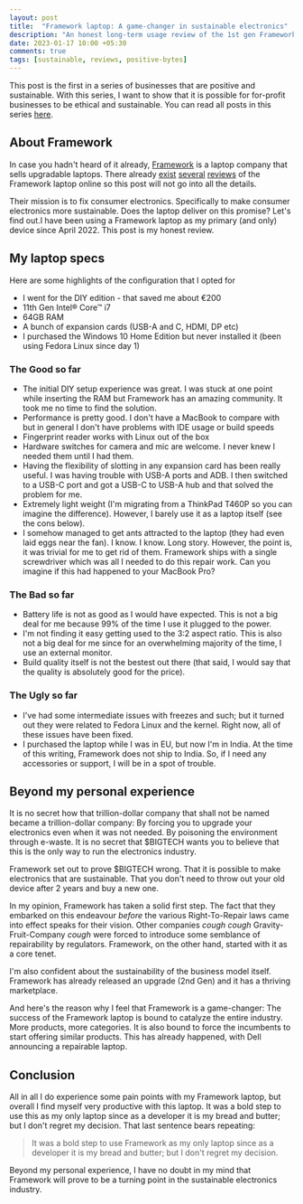 ```yaml
---
layout: post
title:  "Framework laptop: A game-changer in sustainable electronics"
description: "An honest long-term usage review of the 1st gen Framework upgradable laptop"
date: 2023-01-17 10:00 +05:30
comments: true
tags: [sustainable, reviews, positive-bytes]
---
```


This post is the first in a series of businesses that are positive and sustainable. With this series, I want to show that it is possible for for-profit businesses to be ethical and sustainable. You can read all posts in this series [here](/blog/tags/positive-bytes).

## About Framework

In case you hadn't heard of it already, [Framework](https://frame.work/about) is a laptop company that sells upgradable laptops. There already [exist](https://www.youtube.com/watch?v=0rkTgPt3M4k) [several](https://www.youtube.com/watch?v=jmgBwMHpP1w) [reviews](https://www.pcmag.com/reviews/framework-laptop) of the Framework laptop online so this post will not go into all the details.

Their mission is to fix consumer electronics. Specifically to make consumer electronics more sustainable. Does the laptop deliver on this promise? Let's find out.I have been using a Framework laptop as my primary (and only) device since April 2022. This post is my honest review.

## My laptop specs

Here are some highlights of the configuration that I opted for

- I went for the DIY edition - that saved me about €200
- 11th Gen Intel® Core™ i7
- 64GB RAM
- A bunch of expansion cards (USB-A and C, HDMI, DP etc)
- I purchased the Windows 10 Home Edition but never installed it (been using Fedora Linux since day 1)

### The Good so far

- The initial DIY setup experience was great. I was stuck at one point while inserting the RAM but Framework has an amazing community. It took me no time to find the solution.
- Performance is pretty good. I don't have a MacBook to compare with but in general I don't have problems with IDE usage or build speeds
- Fingerprint reader works with Linux out of the box
- Hardware switches for camera and mic are welcome. I never knew I needed them until I had them.
- Having the flexibility of slotting in any expansion card has been really useful. I was having trouble with USB-A ports and ADB. I then switched to a USB-C port and got a USB-C to USB-A hub and that solved the problem for me.
- Extremely light weight (I'm migrating from a ThinkPad T460P so you can imagine the difference). However, I barely use it as a laptop itself (see the cons below).
- I somehow managed to get ants attracted to the laptop (they had even laid eggs near the fan). I know. I know. Long story. However, the point is, it was trivial for me to get rid of them. Framework ships with a single screwdriver which was all I needed to do this repair work. Can you imagine if this had happened to your MacBook Pro?

### The Bad so far

- Battery life is not as good as I would have expected. This is not a big deal for me because 99% of the time I use it plugged to the power.
- I'm not finding it easy getting used to the 3:2 aspect ratio. This is also not a big deal for me since for an overwhelming majority of the time, I use an external monitor.
- Build quality itself is not the bestest out there (that said, I would say that the quality is absolutely good for the price).

### The Ugly so far

- I've had some intermediate issues with freezes and such; but it turned out they were related to Fedora Linux and the kernel. Right now, all of these issues have been fixed.
- I purchased the laptop while I was in EU, but now I'm in India. At the time of this writing, Framework does not ship to India. So, if I need any accessories or support, I will be in a spot of trouble.

## Beyond my personal experience

It is no secret how that trillion-dollar company that shall not be named became a trillion-dollar company: By forcing you to upgrade your electronics even when it was not needed. By poisoning the environment through e-waste. It is no secret that $BIGTECH wants you to believe that this is the only way to run the electronics industry.

Framework set out to prove $BIGTECH wrong. That it is possible to make electronics that are sustainable. That you don't need to throw out your old device after 2 years and buy a new one.

In my opinion, Framework has taken a solid first step. The fact that they embarked on this endeavour _before_ the various Right-To-Repair laws came into effect speaks for their vision. Other companies *cough* *cough* Gravity-Fruit-Company *cough* were forced to introduce some semblance of repairability by regulators. Framework, on the other hand, started with it as a core tenet.

I'm also confident about the sustainability of the business model itself. Framework has already released an upgrade (2nd Gen) and it has a thriving marketplace.

And here's the reason why I feel that Framework is a game-changer: The success of the Framework laptop is bound to catalyze the entire industry. More products, more categories. It is also bound to force the incumbents to start offering similar products. This has already happened, with Dell announcing a repairable laptop.

## Conclusion

All in all I do experience some pain points with my Framework laptop, but overall I find myself very productive with this laptop. It was a bold step to use this as my only laptop since as a developer it is my bread and butter; but I don't regret my decision. That last sentence bears repeating:

> It was a bold step to use Framework as my only laptop since as a developer it is my bread and butter; but I don't regret my decision.

Beyond my personal experience, I have no doubt in my mind that Framework will prove to be a turning point in the sustainable electronics industry.
